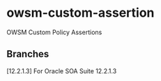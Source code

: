 # owsm-custom-assertion
OWSM Custom Policy Assertions

## Branches
[12.2.1.3] For Oracle SOA Suite 12.2.1.3

